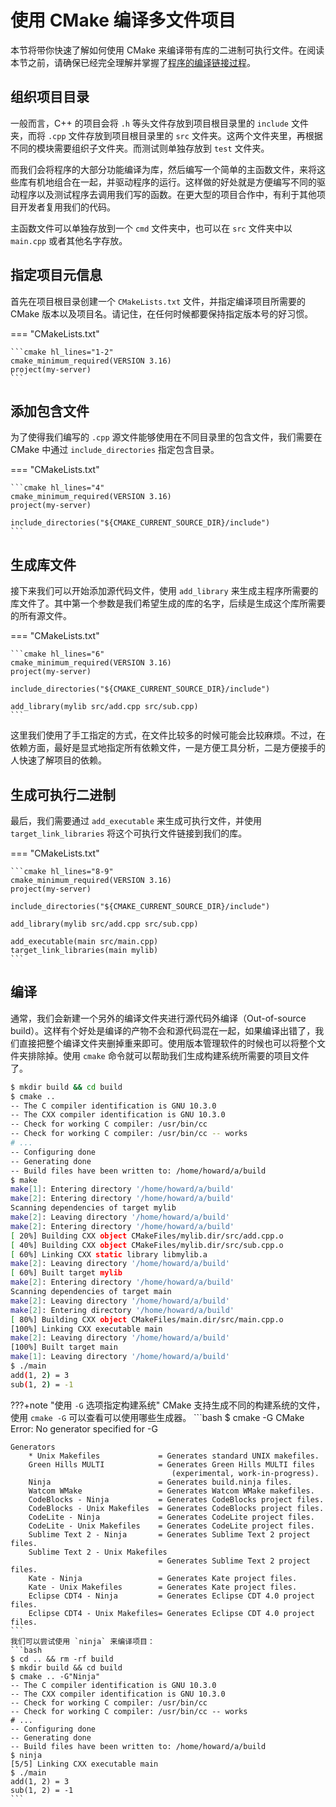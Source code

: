 # 使用 CMake 编译多文件项目

本节将带你快速了解如何使用 CMake 来编译带有库的二进制可执行文件。在阅读本节之前，请确保已经完全理解并掌握了[程序的编译链接过程](../basics/procedure.md)。

## 组织项目目录

一般而言，C++ 的项目会将 `.h` 等头文件存放到项目根目录里的 `include` 文件夹，而将 `.cpp` 文件存放到项目根目录里的 `src` 文件夹。这两个文件夹里，再根据不同的模块需要组织子文件夹。而测试则单独存放到 `test` 文件夹。

而我们会将程序的大部分功能编译为库，然后编写一个简单的主函数文件，来将这些库有机地组合在一起，并驱动程序的运行。这样做的好处就是方便编写不同的驱动程序以及测试程序去调用我们写的函数。在更大型的项目合作中，有利于其他项目开发者复用我们的代码。

主函数文件可以单独存放到一个 `cmd` 文件夹中，也可以在 `src` 文件夹中以 `main.cpp` 或者其他名字存放。

## 指定项目元信息

首先在项目根目录创建一个 `CMakeLists.txt` 文件，并指定编译项目所需要的 CMake 版本以及项目名。请记住，在任何时候都要保持指定版本号的好习惯。

=== "CMakeLists.txt"

    ```cmake hl_lines="1-2"
    cmake_minimum_required(VERSION 3.16)
    project(my-server)
    ```

## 添加包含文件

为了使得我们编写的 `.cpp` 源文件能够使用在不同目录里的包含文件，我们需要在 CMake 中通过 `include_directories` 指定包含目录。

=== "CMakeLists.txt"

    ```cmake hl_lines="4"
    cmake_minimum_required(VERSION 3.16)
    project(my-server)

    include_directories("${CMAKE_CURRENT_SOURCE_DIR}/include")
    ```

## 生成库文件

接下来我们可以开始添加源代码文件，使用 `add_library` 来生成主程序所需要的库文件了。其中第一个参数是我们希望生成的库的名字，后续是生成这个库所需要的所有源文件。

=== "CMakeLists.txt"

    ```cmake hl_lines="6"
    cmake_minimum_required(VERSION 3.16)
    project(my-server)

    include_directories("${CMAKE_CURRENT_SOURCE_DIR}/include")

    add_library(mylib src/add.cpp src/sub.cpp)
    ```

这里我们使用了手工指定的方式，在文件比较多的时候可能会比较麻烦。不过，在依赖方面，最好是显式地指定所有依赖文件，一是方便工具分析，二是方便接手的人快速了解项目的依赖。

## 生成可执行二进制

最后，我们需要通过 `add_executable` 来生成可执行文件，并使用 `target_link_libraries` 将这个可执行文件链接到我们的库。

=== "CMakeLists.txt"

    ```cmake hl_lines="8-9"
    cmake_minimum_required(VERSION 3.16)
    project(my-server)

    include_directories("${CMAKE_CURRENT_SOURCE_DIR}/include")

    add_library(mylib src/add.cpp src/sub.cpp)

    add_executable(main src/main.cpp)
    target_link_libraries(main mylib)
    ```

## 编译

通常，我们会新建一个另外的编译文件夹进行源代码外编译（Out-of-source build）。这样有个好处是编译的产物不会和源代码混在一起，如果编译出错了，我们直接把整个编译文件夹删掉重来即可。使用版本管理软件的时候也可以将整个文件夹排除掉。使用 `cmake` 命令就可以帮助我们生成构建系统所需要的项目文件了。

```bash
$ mkdir build && cd build
$ cmake ..
-- The C compiler identification is GNU 10.3.0
-- The CXX compiler identification is GNU 10.3.0
-- Check for working C compiler: /usr/bin/cc
-- Check for working C compiler: /usr/bin/cc -- works
# ...
-- Configuring done
-- Generating done
-- Build files have been written to: /home/howard/a/build
$ make       
make[1]: Entering directory '/home/howard/a/build'
make[2]: Entering directory '/home/howard/a/build'
Scanning dependencies of target mylib
make[2]: Leaving directory '/home/howard/a/build'
make[2]: Entering directory '/home/howard/a/build'
[ 20%] Building CXX object CMakeFiles/mylib.dir/src/add.cpp.o
[ 40%] Building CXX object CMakeFiles/mylib.dir/src/sub.cpp.o
[ 60%] Linking CXX static library libmylib.a
make[2]: Leaving directory '/home/howard/a/build'
[ 60%] Built target mylib
make[2]: Entering directory '/home/howard/a/build'
Scanning dependencies of target main
make[2]: Leaving directory '/home/howard/a/build'
make[2]: Entering directory '/home/howard/a/build'
[ 80%] Building CXX object CMakeFiles/main.dir/src/main.cpp.o
[100%] Linking CXX executable main
make[2]: Leaving directory '/home/howard/a/build'
[100%] Built target main
make[1]: Leaving directory '/home/howard/a/build'
$ ./main
add(1, 2) = 3
sub(1, 2) = -1
```

???+note "使用 `-G` 选项指定构建系统"
    CMake 支持生成不同的构建系统的文件，使用 `cmake -G` 可以查看可以使用哪些生成器。
    ```bash
    $ cmake -G
    CMake Error: No generator specified for -G

    Generators
        * Unix Makefiles             = Generates standard UNIX makefiles.
        Green Hills MULTI            = Generates Green Hills MULTI files
                                        (experimental, work-in-progress).
        Ninja                        = Generates build.ninja files.
        Watcom WMake                 = Generates Watcom WMake makefiles.
        CodeBlocks - Ninja           = Generates CodeBlocks project files.
        CodeBlocks - Unix Makefiles  = Generates CodeBlocks project files.
        CodeLite - Ninja             = Generates CodeLite project files.
        CodeLite - Unix Makefiles    = Generates CodeLite project files.
        Sublime Text 2 - Ninja       = Generates Sublime Text 2 project files.
        Sublime Text 2 - Unix Makefiles
                                     = Generates Sublime Text 2 project files.
        Kate - Ninja                 = Generates Kate project files.
        Kate - Unix Makefiles        = Generates Kate project files.
        Eclipse CDT4 - Ninja         = Generates Eclipse CDT 4.0 project files.
        Eclipse CDT4 - Unix Makefiles= Generates Eclipse CDT 4.0 project files.
    ```
    我们可以尝试使用 `ninja` 来编译项目：
    ```bash
    $ cd .. && rm -rf build
    $ mkdir build && cd build
    $ cmake .. -G"Ninja"
    -- The C compiler identification is GNU 10.3.0
    -- The CXX compiler identification is GNU 10.3.0
    -- Check for working C compiler: /usr/bin/cc
    -- Check for working C compiler: /usr/bin/cc -- works
    # ...
    -- Configuring done
    -- Generating done
    -- Build files have been written to: /home/howard/a/build    
    $ ninja
    [5/5] Linking CXX executable main
    $ ./main
    add(1, 2) = 3
    sub(1, 2) = -1
    ```
